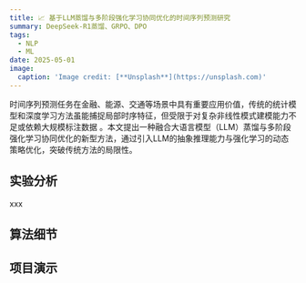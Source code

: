 ```yaml
---
title: 📈 基于LLM蒸馏与多阶段强化学习协同优化的时间序列预测研究
summary: DeepSeek-R1蒸馏、GRPO、DPO
tags:
  - NLP
  - ML
date: 2025-05-01
image:
  caption: 'Image credit: [**Unsplash**](https://unsplash.com)'
---
```


时间序列预测任务在金融、能源、交通等场景中具有重要应用价值，传统的统计模型和深度学习方法虽能捕捉局部时序特征，但受限于对复杂非线性模式建模能力不足或依赖大规模标注数据
。本文提出一种融合大语言模型（LLM）蒸馏与多阶段强化学习协同优化的新型方法，通过引入LLM的抽象推理能力与强化学习的动态策略优化，突破传统方法的局限性。

## 实验分析
xxx

## 算法细节


## 项目演示


